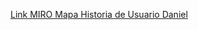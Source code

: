 [Link MIRO Mapa Historia de Usuario Daniel](https://miro.com/app/board/uXjVNy3bAOw=/?share_link_id=321722425573)

